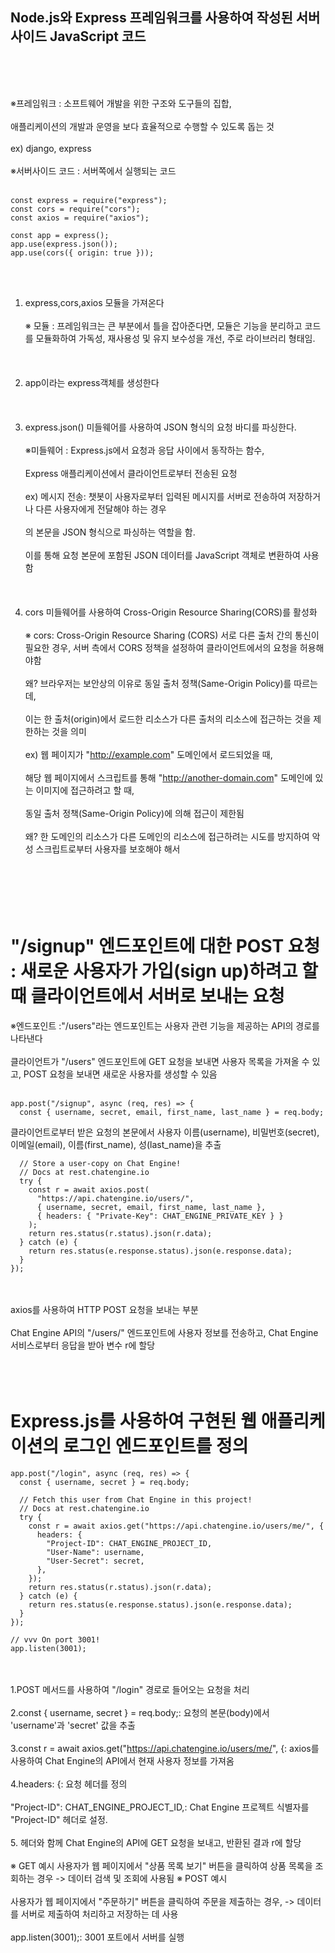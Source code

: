 ## Node.js와 Express 프레임워크를 사용하여 작성된 서버 사이드 JavaScript 코드
<br/><br/><br/>

※프레임워크 : 소프트웨어 개발을 위한 구조와 도구들의 집합,
<br/><br/>
애플리케이션의 개발과 운영을 보다 효율적으로 수행할 수 있도록 돕는 것
<br/><br/>
ex) django, express
<br/><br/>
※서버사이드 코드 : 서버쪽에서 실행되는 코드
<br/><br/>
```
const express = require("express");
const cors = require("cors");
const axios = require("axios");

const app = express();
app.use(express.json());
app.use(cors({ origin: true }));
```
<br/><br/>
1. express,cors,axios 모듈을 가져온다
<br/><br/>
※ 모듈 : 프레임워크는 큰 부분에서 틀을 잡아준다면, 모듈은 기능을 분리하고 코드를 모듈화하여 가독성, 재사용성 및 유지 보수성을 개선, 주로 라이브러리 형태임.
<br/><br/><br/><br/>
2. app이라는 express객체를 생성한다
<br/><br/><br/><br/>
3. express.json() 미들웨어를 사용하여 JSON 형식의 요청 바디를 파싱한다.
<br/><br/>
※미들웨어 : Express.js에서 요청과 응답 사이에서 동작하는 함수,
<br/><br/>
Express 애플리케이션에서 클라이언트로부터 전송된 요청
<br/><br/>
ex) 메시지 전송: 챗봇이 사용자로부터 입력된 메시지를 서버로 전송하여 저장하거나 다른 사용자에게 전달해야 하는 경우
<br/><br/>
의 본문을 JSON 형식으로 파싱하는 역할을 함. 
<br/><br/>
이를 통해 요청 본문에 포함된 JSON 데이터를 JavaScript 객체로 변환하여 사용함
<br/><br/><br/><br/>
4. cors 미들웨어를 사용하여 Cross-Origin Resource Sharing(CORS)를 활성화
<br/><br/>
※ cors: Cross-Origin Resource Sharing (CORS)
서로 다른 출처 간의 통신이 필요한 경우, 서버 측에서 CORS 정책을 설정하여 클라이언트에서의 요청을 허용해야함
<br/><br/>
왜? 브라우저는 보안상의 이유로 동일 출처 정책(Same-Origin Policy)를 따르는데, 
<br/><br/>
이는 한 출처(origin)에서 로드한 리소스가 다른 출처의 리소스에 접근하는 것을 제한하는 것을 의미
<br/><br/>
ex) 웹 페이지가 "http://example.com" 도메인에서 로드되었을 때, 
<br/><br/>
해당 웹 페이지에서 스크립트를 통해 "http://another-domain.com" 도메인에 있는 이미지에 접근하려고 할 때, 
<br/><br/>
동일 출처 정책(Same-Origin Policy)에 의해 접근이 제한됨
<br/><br/>
왜? 한 도메인의 리소스가 다른 도메인의 리소스에 접근하려는 시도를 방지하여 악성 스크립트로부터 사용자를 보호해야 해서
<br/><br/><br/><br/><br/><br/>
# "/signup" 엔드포인트에 대한 POST 요청 : 새로운 사용자가 가입(sign up)하려고 할 때 클라이언트에서 서버로 보내는 요청
※엔드포인트 :"/users"라는 엔드포인트는 사용자 관련 기능을 제공하는 API의 경로를 나타낸다
<br/><br/>
클라이언트가 "/users" 엔드포인트에 GET 요청을 보내면 사용자 목록을 가져올 수 있고, POST 요청을 보내면 새로운 사용자를 생성할 수 있음
<br/><br/>
```
app.post("/signup", async (req, res) => {
  const { username, secret, email, first_name, last_name } = req.body;
```
클라이언트로부터 받은 요청의 본문에서 사용자 이름(username), 비밀번호(secret), 이메일(email), 이름(first_name), 성(last_name)을 추출
```
  // Store a user-copy on Chat Engine!
  // Docs at rest.chatengine.io
  try {
    const r = await axios.post(
      "https://api.chatengine.io/users/",
      { username, secret, email, first_name, last_name },
      { headers: { "Private-Key": CHAT_ENGINE_PRIVATE_KEY } }
    );
    return res.status(r.status).json(r.data);
  } catch (e) {
    return res.status(e.response.status).json(e.response.data);
  }
});
```
<br/><br/>
axios를 사용하여 HTTP POST 요청을 보내는 부분 
<br/><br/>
Chat Engine API의 "/users/" 엔드포인트에 사용자 정보를 전송하고, Chat Engine 서비스로부터 응답을 받아 변수 r에 할당
<br/><br/><br/><br/>
# Express.js를 사용하여 구현된 웹 애플리케이션의 로그인 엔드포인트를 정의
```
app.post("/login", async (req, res) => {
  const { username, secret } = req.body;

  // Fetch this user from Chat Engine in this project!
  // Docs at rest.chatengine.io
  try {
    const r = await axios.get("https://api.chatengine.io/users/me/", {
      headers: {
        "Project-ID": CHAT_ENGINE_PROJECT_ID,
        "User-Name": username,
        "User-Secret": secret,
      },
    });
    return res.status(r.status).json(r.data);
  } catch (e) {
    return res.status(e.response.status).json(e.response.data);
  }
});

// vvv On port 3001!
app.listen(3001);
```
<br/><br/>
1.POST 메서드를 사용하여 "/login" 경로로 들어오는 요청을 처리
<br/><br/>
2.const { username, secret } = req.body;: 요청의 본문(body)에서 'username'과 'secret' 값을 추출
<br/><br/>
3.const r = await axios.get("https://api.chatengine.io/users/me/", {: axios를 사용하여 Chat Engine의 API에서 현재 사용자 정보를 가져옴
<br/><br/>
4.headers: {: 요청 헤더를 정의
<br/><br/>
"Project-ID": CHAT_ENGINE_PROJECT_ID,: Chat Engine 프로젝트 식별자를 "Project-ID" 헤더로 설정.
<br/><br/>
5. 헤더와 함께 Chat Engine의 API에 GET 요청을 보내고, 반환된 결과 r에 할당
<br/><br/>
※ GET 예시
사용자가 웹 페이지에서 "상품 목록 보기" 버튼을 클릭하여 상품 목록을 조회하는 경우 -> 데이터 검색 및 조회에 사용됨
※ POST 예시
<br/><br/>
사용자가 웹 페이지에서 "주문하기" 버튼을 클릭하여 주문을 제출하는 경우,  ->  데이터를 서버로 제출하여 처리하고 저장하는 데 사용
<br/><br/>
app.listen(3001);: 3001 포트에서 서버를 실행
<br/><br/>


